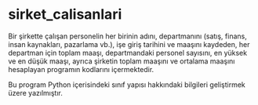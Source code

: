 # sirket_calisanlari
Bir şirkette çalışan personelin her birinin adını, departmanını (satış, finans, insan kaynakları, pazarlama vb.), işe giriş tarihini ve maaşını kaydeden, her departman için toplam maaşı, departmandaki personel sayısını, en yüksek ve en düşük maaşı, ayrıca şirketin toplam maaşını ve ortalama maaşını hesaplayan programın kodlarını içermektedir.

Bu program Python içerisindeki sınıf yapısı hakkındaki bilgileri geliştirmek üzere yazılmıştır.
